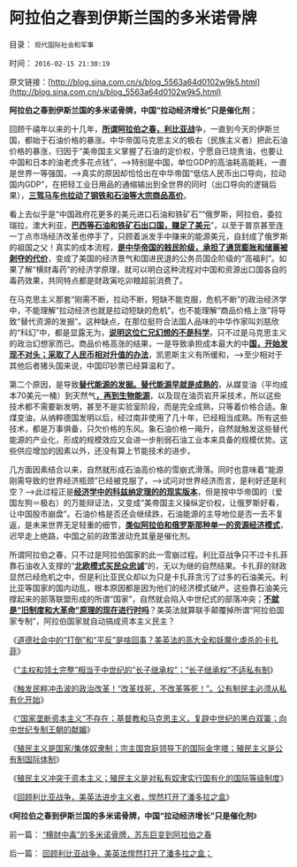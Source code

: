 # 阿拉伯之春到伊斯兰国的多米诺骨牌

目录： `现代国际社会和军事` 

时间： `2016-02-15 21:30:19` 

原文链接：[http://blog.sina.com.cn/s/blog_5563a64d0102w9k5.html](http://blog.sina.com.cn/s/blog_5563a64d0102w9k5.html)

**阿拉伯之春到伊斯兰国的多米诺骨牌，中国“拉动经济增长”只是催化剂**；

回顾千禧年以来的十几年，[**所谓阿拉伯之春，利比亚战**](../../../2015/9/28/重放阿拉伯之春，美英法进步主义干涉的十字军；.md)争，一直到今天的伊斯兰国，都始于石油价格的暴涨。中华帝国马克思主义的极右（民族主义者）把此石油价格的暴涨，归因于“美帝国主义掌握了石油的定价权，宁愿自已烧贵油，也要让中国和日本的油老虎多花点钱”，——>特别是中国，单位GDP的高油耗高能耗，一直是世界一等强国，——>真实的原因却恰恰出在中华帝国“低估人民币出口导向，拉动国内GDP”，在把轻工业日用品的通缩输出到全世界的同时（出口导向的逻辑后果），[**三驾马车也拉动了钢铁和石油等大宗商品高价**](../../../2012/5/27/三驾马车没有拉动过增长,“唱衰中国”的可能是真相.md)。

看上去似乎是“中国政府花更多的美元进口石油和铁矿石”“俄罗斯，阿拉伯，委拉瑞拉，澳大利亚，[**巴西等石油和铁矿石出口国，赚足了美元**](../../../2007/8/29/澳大利亚铁矿石不狠宰中国那叫“没人性”.md)”，以至于普京甚至连一丁点市场经济改革也停手了，只顾着派发手中赚来的能源美元，自封成了俄罗斯的祖国之父！真实的成本流程，[**是中华帝国的贱民阶级，承担了通货膨胀和储蓄被剥夺的代价**](../../../2007/11/29/弱国自卑心理造成低估人民币廉价出口的历史性惨剧.md)，变成了美国的经济景气和国进民退的公务员国企阶级的“高福利”。如果了解“横财毒药”的经济学原理，就可以明白这种流程对中国和资源出口国各自的毒药效果，共同特点都是财政寅吃卯粮超前消费了。

在马克思主义那套“刚需不断，拉动不断，短缺不能克服，危机不断”的政治经济学中，不能理解“拉动经济也就是拉动短缺的危机”，也不能理解“商品价格上涨”将导致“替代资源的发掘”。这种缺点，在那位挺符合法国人品味的中华作家叫刘慈欣的“科幻”中，都是显露无为，[**说明这位仁兄幻想的不是科学**](../../../2009/5/23/推荐您的孩子多接触科学科幻作品.md)，只不过是马克思主义的政治幻想家而已。商品价格高涨的结果，一是导致承担成本最大的中[**国，开始发现不对头；采取了人民币相对升值的办法**](../../../2007/11/27/人民币如何升值？中国向世界廉价献血不可继续！.md)，凯恩斯主义有所缓和，——>至少相对于其他后者猪头国来说，中国印钞票已经算温和了。

第二个原因，是导致[**替代能源的发掘。替代能源早就是成熟的**](../../../2007/11/12/略谈中国替代能源战略.md)，从媒变油（平均成本70美元一桶）到天然气[**，再到生物能源**](../../../2008/12/5/土地就是能源，生物能源可能性意味深长.md)，以及现在油页岩开采技术，所以这些技术都不需要新发明，甚至不是实验室阶段，而是完全成熟，只等着价格合适。象煤变油，从纳粹德国发明以后，经过南非使用了几十年，已经相当成熟。所有这些技术，都是万事俱备，只欠价格的东风。象石油价格一飚升，自然就触发这些替代能源的产业化，形成的规模效应又会进一步削弱石油工业本来具备的规模优势。这些供应增加的因素以外，还没有算上节能技术的进步。

几方面因素结合以来，自然就形成石油高价格的雪崩式滑落。同时也意味着“能源刚需导致的世界经济瓶颈”已经被克服了，——>试问对世界经济而言，是利好还是利空？——>此过程正是[**经济学中的科兹纳定理的的现实版本**](../../../2014/12/21/科兹纳定理：市场经济无刚需！刚需的社会主义总是灾难深重.md)，但是按中华帝国的（爱国左狗＝极右）的万能辩证法，又变成“美帝国主义操纵定价权，让俄罗斯好看，让中国股市崩盘”。石油价格是否还会继续跌，石油能源的主导地位是否一去不复返，是未来世界无足轻重的细节，[**类似阿拉伯和俄罗斯那种单一的资源经济模式**](../../../2015/2/2/“横财”改变了替代的边际，社会主义不得不闭关锁国.md)，迟早走上绝路，中国之前的政策波动充其量是催化剂。

所谓阿拉伯之春，只不过是阿拉伯国家的此一雪崩过程。利比亚战争只不过卡扎菲靠石油收入支撑的“[**北欧模式买民众忠诚**](../../../2011/8/11/穆斯林社会对中国模式好评如潮.md)”的，无以为继的自然结果。卡扎菲的财政显然已经危机之中，但是利比亚民众却以为只是卡扎菲贪污了过多的石油美元。利比亚等国家的国内动乱，根本原因都是因为他们的经济模式破产。这些靠石油美元撑起来的部落联盟形成的所谓“国家”，自然就会陷入中世纪式的部落冲突；[**不就是“旧制度和大革命”原理的现在进行时吗**](../../../2016/2/5/解读《旧制度和大革命》原理：专制在历史存在的合理性.md)？美英法就算联手颠覆掉所谓“阿拉伯国家专制”，阿拉伯国家就自动搞成资本主义民主？

《[道德社会中的“打倒”和“平反”是啥回事？美英法的高大全和妖魔化虐杀的卡扎菲](../../../2011/10/29/道德社会中的“打倒”和“平反”是啥回事？.md)》

《[“主权和领土完整”相当于中世纪的“长子继承权”；“长子继承权”不适私有制](../../../2011/10/30/中世纪的长子继承权和领土完整.md)》

《[触发民粹冲击波的政治改革！“改革找死，不改革等死！”。公有制民主必须从私有化开始](../../../2011/10/30/脱离私有制的“民主”将毁于民粹冲击波.md)》

《[“国家垄断资本主义”不存在；基督教和马克思主义，复辟中世纪的黑白双簧；向中世纪专制王朝的献媚](../../../2011/10/30/“国家垄断资本主义”的大脑急转弯.md)》

《[殖民主义是国家/集体奴隶制；宗主国宫庭领导下的国际金字塔；殖民主义是公有制国际体制](../../../2011/10/31/殖民主义是国家／集体奴隶制；宗主国统治下的国际金字塔.md)》

《[殖民主义冲突于资本主义；殖民主义是对私有奴隶实行国有化的国际等级制度](../../../2011/10/31/基督教沙文主义欧洲中心论和种族主义，都服务于殖民主义.md)》

《[回顾利比亚战争，美英法进步主义者，悍然打开了潘多拉之盒](../../../2016/2/15/回顾利比亚战争，美英法悍然打开了潘多拉之盒；.md)》

《**阿拉伯之春到伊斯兰国的多米诺骨牌，中国“拉动经济增长”只是催化剂**》

前一篇： [“横财中毒”的多米诺骨牌，苏东巨变到阿拉伯之春](../../../2016/2/16/“横财中毒”的多米诺骨牌，苏东巨变到阿拉伯之春.md)

后一篇： [回顾利比亚战争，美英法悍然打开了潘多拉之盒；](../../../2016/2/15/回顾利比亚战争，美英法悍然打开了潘多拉之盒；.md)

